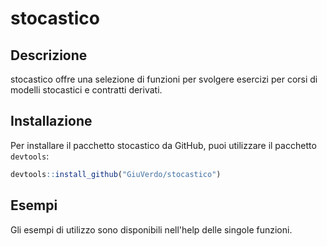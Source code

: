 # stocastico

## Descrizione

stocastico offre una selezione di funzioni per svolgere esercizi per corsi di modelli stocastici e contratti derivati.

## Installazione

Per installare il pacchetto stocastico da GitHub, puoi utilizzare il pacchetto `devtools`:

```r
devtools::install_github("GiuVerdo/stocastico")
```

## Esempi

Gli esempi di utilizzo sono disponibili nell'help delle singole funzioni.

